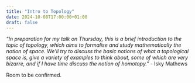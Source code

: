 ```yaml
---
title: "Intro to Topology"
date: 2024-10-08T17:00:00+01:00
draft: false
---
```

*"In preparation for my talk on Thursday, this is a brief introduction to the topic of topology, which aims to formalise and study mathematically the notion of space. We'll try to discuss the basic notions of what a topological space is, give a variety of examples to think about, some of which are very bizarre, and if I have time discuss the notion of homotopy."* - Isky Mathews

Room to be confirmed.
